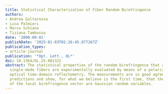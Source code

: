 ```yaml
---
title: Statistical Characterization of Fiber Random Birefringence
authors:
- Andrea Galtarossa
- Luca Palmieri
- Marco Schiano
- Tiziana Tambosso
date: '2000-09-01'
publishDate: '2025-01-03T02:26:45.877267Z'
publication_types:
- article-journal
publication: '*Opt. Lett., OL*'
doi: 10.1364/OL.25.001322
abstract: The statistical properties of the random birefringence that affects long
  single-mode fibers are experimentally evaluated by means of a polarization-sensitive
  optical time-domain reflectometry. The measurements are in good agreement with theoretical
  predictions and show, for what we believe is the first time, that the components
  of the local birefringence vector are Gaussian random variables.
---
```


